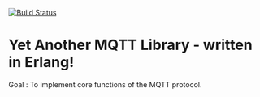 [![Build Status](https://travis-ci.org/yams-mqtt/yams_mqtt_lib.svg?branch=master)](https://travis-ci.org/yams-mqtt/yams_mqtt_lib)
# Yet Another MQTT Library - written in Erlang!

Goal : To implement core functions of the MQTT protocol.
